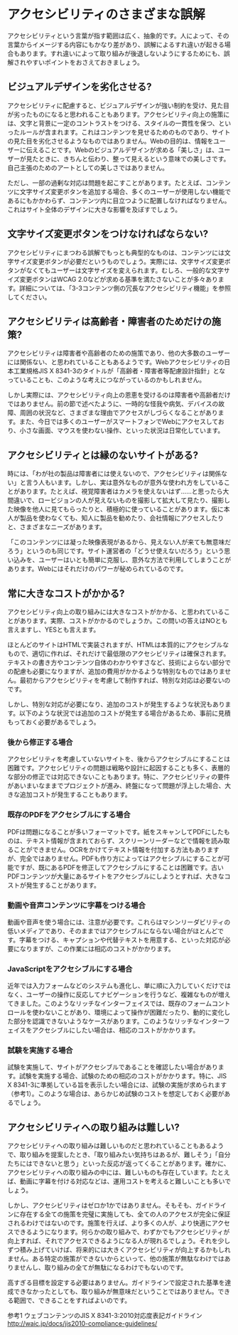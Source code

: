 # アクセシビリティのさまざまな誤解

アクセシビリティという言葉が指す範囲は広く、抽象的です。人によって、その言葉からイメージする内容にもかなり差があり、誤解によるすれ違いが起きる場合もあります。すれ違いによって取り組みが後退しないようにするためにも、誤解されやすいポイントをおさえておきましょう。


## ビジュアルデザインを劣化させる?
アクセシビリティに配慮すると、ビジュアルデザインが強い制約を受け、見た目が劣ったものになると思われることもあります。アクセシビリティ向上の施策には、文字と背景に一定のコントラストをつける、スタイルの一貫性を保つ、といったルールが含まれます。これはコンテンツを見せるためのものであり、サイトの見た目を劣化させるようなものではありません。Webの目的は、情報をユーザーに伝えることです。Webのビジュアルデザインが求める「美しさ」は、ユーザーが見たときに、きちんと伝わり、整って見えるという意味での美しさです。自己主張のためのアートとしての美しさではありません。

ただし、一部の過剰な対応は問題を起こすことがあります。たとえば、コンテンツに文字サイズ変更ボタンを追加する場合、多くのユーザーが使用しない機能であるにもかかわらず、コンテンツ内に目立つように配置しなければなりません。これはサイト全体のデザインに大きな影響を及ぼすでしょう。


## 文字サイズ変更ボタンをつけなければならない?
アクセシビリティにまつわる誤解でもっとも典型的なものは、コンテンツには文字サイズ変更ボタンが必要だというものでしょう。実際には、文字サイズ変更ボタンがなくてもユーザーは文字サイズを変えられます。むしろ、一般的な文字サイズ変更ボタンはWCAG 2.0などが求める基準を満たさないことが多々あります。詳細については、「3-3コンテンツ側の冗長なアクセシビリティ機能」を参照してください。


## アクセシビリティは高齢者・障害者のためだけの施策?
アクセシビリティは障害者や高齢者のための施策であり、他の大多数のユーザーには関係ない、と思われていることもあるようです。Webアクセシビリティの日本工業規格JIS X 8341-3のタイトルが「高齢者・障害者等配慮設計指針」となっていることも、このような考えにつながっているのかもしれません。

しかし実際には、アクセシビリティ向上の恩恵を受けるのは障害者や高齢者だけではありません。前の節で述べたように、一時的な怪我や病気、デバイスの故障、周囲の状況など、さまざまな理由でアクセスがしづらくなることがあります。また、今日では多くのユーザーがスマートフォンでWebにアクセスしており、小さな画面、マウスを使わない操作、といった状況は日常化しています。


## アクセシビリティとは縁のないサイトがある?
時には、「わが社の製品は障害者には使えないので、アクセシビリティは関係ない」と言う人もいます。しかし、実は意外なものが意外な使われ方をしていることがあります。たとえば、視覚障害者はカメラを使えないはず……と思ったら大間違いで、ロービジョンの人が見えないものを撮影して拡大して見たり、撮影した映像を他人に見てもらったりと、積極的に使っていることがあります。仮に本人が製品を使わなくても、知人に製品を勧めたり、会社情報にアクセスしたりと、さまざまなニーズがあります。

「このコンテンツには凝った映像表現があるから、見えない人が来ても無意味だろう」というのも同じです。サイト運営者の「どうせ使えないだろう」という思い込みを、ユーザーはいとも簡単に克服し、意外な方法で利用してしまうことがあります。Webにはそれだけのパワーが秘められているのです。


## 常に大きなコストがかかる?
アクセシビリティ向上の取り組みには大きなコストがかかる、と思われていることがあります。実際、コストがかかるのでしょうか。この問いの答えはNOとも言えますし、YESとも言えます。

ほとんどのサイトはHTMLで実装されますが、HTMLは本質的にアクセシブルなもので、適切に作れば、それだけで最低限のアクセシビリティは確保されます。テキストの書き方やコンテンツ自体のわかりやすさなど、技術によらない部分での配慮も必要になりますが、追加の費用がかかるような特別なものではありません。最初からアクセシビリティを考慮して制作すれば、特別な対応は必要ないのです。

しかし、特別な対応が必要になり、追加のコストが発生するような状況もあります。以下のような状況では追加のコストが発生する場合があるため、事前に見積もっておく必要があるでしょう。

### 後から修正する場合
アクセシビリティを考慮していないサイトを、後からアクセシブルにすることは困難です。アクセシビリティの問題は戦略や設計に起因することも多く、表層的な部分の修正では対応できないこともあります。特に、アクセシビリティの要件があいまいなままでプロジェクトが進み、終盤になって問題が浮上した場合、大きな追加コストが発生することもあります。

### 既存のPDFをアクセシブルにする場合
PDFは問題になることが多いフォーマットです。紙をスキャンしてPDFにしたものは、テキスト情報が含まれておらず、スクリーンリーダーなどで情報を読み取ることができません。OCRをかけてテキスト情報を付加する方法もありますが、完全ではありません。PDFも作り方によってはアクセシブルにすることが可能ですが、既にあるPDFを修正してアクセシブルにすることは困難です。古いPDFコンテンツが大量にあるサイトをアクセシブルにしようとすれば、大きなコストが発生することがあります。

### 動画や音声コンテンツに字幕をつける場合
動画や音声を使う場合には、注意が必要です。これらはマシンリーダビリティの低いメディアであり、そのままではアクセシブルにならない場合がほとんどです。字幕をつける、キャプションや代替テキストを用意する、といった対応が必要になりますが、この作業には相応のコストがかかります。

### JavaScriptをアクセシブルにする場合
近年では入力フォームなどのシステムも進化し、単に順に入力していくだけではなく、ユーザーの操作に反応してナビゲーションを行うなど、複雑なものが増えてきました。このようなリッチなインターフェイスでは、既存のフォームコントロールを使わないことがあり、環境によって操作が困難だったり、動的に変化した部分を認識できないようなケースがあります。このようなリッチなインターフェイスをアクセシブルにしたい場合は、相応のコストがかかります。

### 試験を実施する場合
試験を実施して、サイトがアクセシブルであることを確認したい場合があります。試験を実施する場合、試験のための相応のコストがかかります。特に、JIS X 8341-3に準拠している旨を表示したい場合には、試験の実施が求められます（参考1）。このような場合は、あらかじめ試験のコストを想定しておく必要があるでしょう。


## アクセシビリティへの取り組みは難しい?
アクセシビリティへの取り組みは難しいものだと思われていることもあるようで、取り組みを提案したとき、「取り組みたい気持ちはあるが、難しそう」「自分たちにはできないと思う」といった反応が返ってくることがあります。確かに、アクセシビリティへの取り組みの中には、難しいものも存在しています。たとえば、動画に字幕を付ける対応などは、運用コストを考えると難しいことも多いでしょう。

しかし、アクセシビリティはゼロか1かではありません。そもそも、ガイドラインに存在する全ての施策を完璧に実施しても、全ての人のアクセスが完全に保証されるわけではないのです。施策を行えば、より多くの人が、より快適にアクセスできるようになります。何らかの取り組みで、わずかでもアクセシビリティが向上すれば、それでアクセスできるようになる人が現れるでしょう。それを少しずつ積み上げていけば、将来的には大きくアクセシビリティが向上するかもしれません。ある特定の施策ができないからといって、他の施策が無駄なわけではありませんし、取り組みの全てが無駄になるわけでもないのです。

高すぎる目標を設定する必要はありません。ガイドラインで設定された基準を達成できなかったとしても、取り組みが無意味だということではありません。できる範囲で、できることをすればよいのです。



参考1 ウェブコンテンツのJIS X 8341-3:2010対応度表記ガイドライン
http://waic.jp/docs/jis2010-compliance-guidelines/
